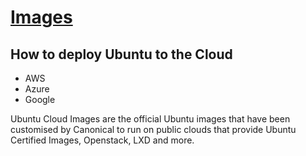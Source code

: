 # **[Images](https://cloud-images.ubuntu.com/)**

## How to deploy Ubuntu to the Cloud

- AWS
- Azure
- Google

Ubuntu Cloud Images are the official Ubuntu images that have been customised by Canonical to run on public clouds that provide Ubuntu Certified Images, Openstack, LXD and more.
